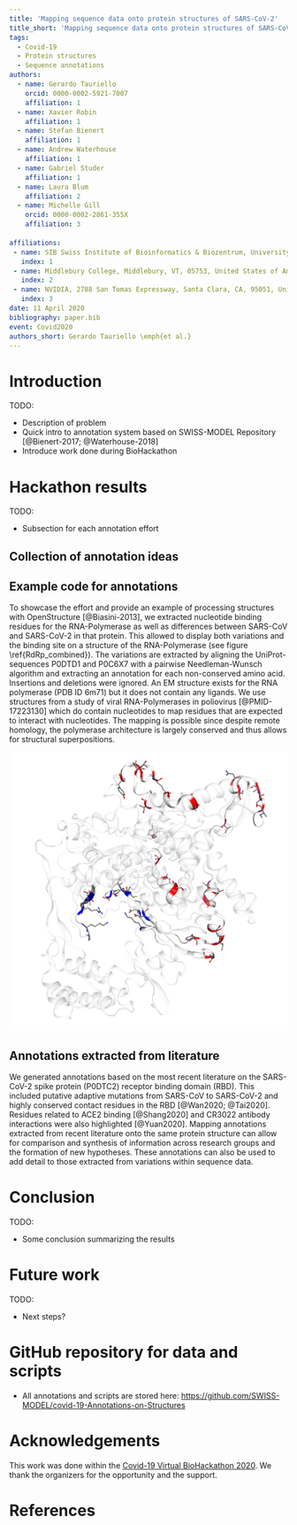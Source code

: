 ```yaml
---
title: 'Mapping sequence data onto protein structures of SARS-CoV-2'
title_short: 'Mapping sequence data onto protein structures of SARS-CoV-2'
tags:
  - Covid-19
  - Protein structures
  - Sequence annotations
authors:
  - name: Gerardo Tauriello
    orcid: 0000-0002-5921-7007
    affiliation: 1
  - name: Xavier Robin
    affiliation: 1
  - name: Stefan Bienert
    affiliation: 1
  - name: Andrew Waterhouse
    affiliation: 1
  - name: Gabriel Studer
    affiliation: 1  
  - name: Laura Blum
    affiliation: 2
  - name: Michelle Gill
    orcid: 0000-0002-2861-355X
    affiliation: 3
    
affiliations:
 - name: SIB Swiss Institute of Bioinformatics & Biozentrum, University of Basel, Klingelbergstrasse 50–70, CH-4056 Basel, Switzerland
   index: 1
 - name: Middlebury College, Middlebury, VT, 05753, United States of America
   index: 2
 - name: NVIDIA, 2788 San Tomas Expressway, Santa Clara, CA, 95051, United States of America
   index: 3
date: 11 April 2020
bibliography: paper.bib
event: Covid2020
authors_short: Gerardo Tauriello \emph{et al.}
---
```


# Introduction

TODO:
- Description of problem
- Quick intro to annotation system based on SWISS-MODEL Repository [@Bienert-2017; @Waterhouse-2018]
- Introduce work done during BioHackathon

# Hackathon results

TODO:
- Subsection for each annotation effort

## Collection of annotation ideas

## Example code for annotations

To showcase the effort and provide an example of processing structures with
OpenStructure [@Biasini-2013], we extracted nucleotide binding residues for the
RNA-Polymerase as well as differences between SARS-CoV and SARS-CoV-2 in that
protein. This allowed to display both variations and the binding site on a
structure of the RNA-Polymerase (see figure \ref{RdRp_combined}). The variations
are extracted by aligning the UniProt-sequences P0DTD1 and P0C6X7 with a
pairwise Needleman-Wunsch algorithm and extracting an annotation for each
non-conserved amino acid. Insertions and deletions were ignored. An EM
structure exists for the RNA polymerase (PDB ID 6m71) but it does not contain
any ligands. We use structures from a study of viral RNA-Polymerases in
poliovirus [@PMID-17223130] which do contain nucleotides to map residues that
are expected to interact with nucleotides. The mapping is possible since despite
remote homology, the polymerase architecture is largely conserved and thus
allows for structural superpositions.

![Differences to SARS-CoV (red) vs predicted ATP binding site (blue) on RNA polymerase \label{RdRp_combined}](./RdRp-combined.png)

## Annotations extracted from literature

We generated annotations based on the most recent literature on the SARS-CoV-2 spike protein (P0DTC2) receptor binding domain (RBD). This included putative adaptive mutations from SARS-CoV to SARS-CoV-2 and highly conserved contact residues in the RBD [@Wan2020; @Tai2020]. Residues related to ACE2 binding [@Shang2020] and CR3022 antibody interactions were also highlighted [@Yuan2020]. Mapping annotations extracted from recent literature onto the same protein structure can allow for comparison and synthesis of information across research groups and the formation of new hypotheses. These annotations can also be used to add detail to those extracted from variations within sequence data.

# Conclusion

TODO:
- Some conclusion summarizing the results

# Future work

TODO:
- Next steps?

# GitHub repository for data and scripts

* All annotations and scripts are stored here: https://github.com/SWISS-MODEL/covid-19-Annotations-on-Structures

# Acknowledgements
This work was done within the [Covid-19 Virtual BioHackathon 2020](https://github.com/virtual-biohackathons/covid-19-bh20).
We thank the organizers for the opportunity and the support.

# References

